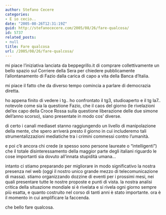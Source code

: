 ```yaml
---
author: Stefano Cecere
categories:
- E io cecio..
date: "2005-08-26T12:31:19Z"
guid: http://stefanocecere.com/2005/08/26/fare-qualcosa/
id: 5737
related_posts:
- null
title: Fare qualcosa
url: /2005/08/26/fare-qualcosa/
---
```


mi piace l&#8217;iniziativa lanciata da beppegrillo.it di comprare collettivamente un bello spazio sul Corriere della Sera per chiedere pubblicamente l&#8217;allontanamento di Fazio dalla carica di capo a vita della Banca d&#8217;Italia.

mi piace il fatto che da diverso tempo comincia a parlare di democrazia diretta.

ho appena finito di vedere i tg.. ho confrontato il tg3, studioaperto e il tg la7.. notevole come sia la questione Fazio, che il caos del giorno (le rivelazioni del&#8217;ex capo della Croce Rossa sulla questione liberazione delle due simone dell&#8217;anno scorso), siano presentate in modo cos&#8217; diverse.

di certo i canali mediaset stanno raggiungendo un livello di manipolazione della mente, che spero arriverà presto il giorno in cui includeremo tali strumentalizzazioni mediatiche tra i crimini commessi contro l&#8217;umanità.

e poi c&#8217;è ancora chi crede (e spesso sono persone laureate o &#8220;intelligenti&#8221;) che il totale disinteressamento della maggior parte degli italiani riguardo le cose importanti sia dovuto all&#8217;innata stupidità umana&#8230;

intanto ci stiamo preparando per migliorare in modo significativo la nostra presenza nel web (oggi il nostro unico grande mezzo di telecomunicazione di massa). stiamo organizzando dozzine di eventi per i prossimi mesi, nei quali presentare tutte le nostre proposte e punti di vista. la nostra analisi critica della situazione mondiale si è rivelata e si rivela ogni giorno sempre più esatta, e quanto costruito nel corso di tanti anni è stato importante. ora è il momento in cui amplificare la faccenda.

che bello fare qualcosa.
